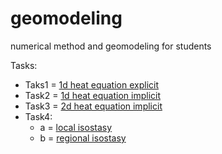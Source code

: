 # geomodeling
numerical method and geomodeling for students

Tasks:
* Taks1 = [1d heat equation explicit](https://trinket.io/python3/9c0cb0ae3f)
* Task2 = [1d heat equation implicit](https://trinket.io/python3/d90884ffca)
* Task3 = [2d heat equation implicit](https://trinket.io/python3/da800a519d)
* Task4: 
  * a = [local isostasy]()
  * b = [regional isostasy]()
